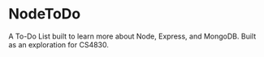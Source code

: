 # NodeToDo
A To-Do List built to learn more about Node, Express, and MongoDB. Built as an exploration for CS4830.
